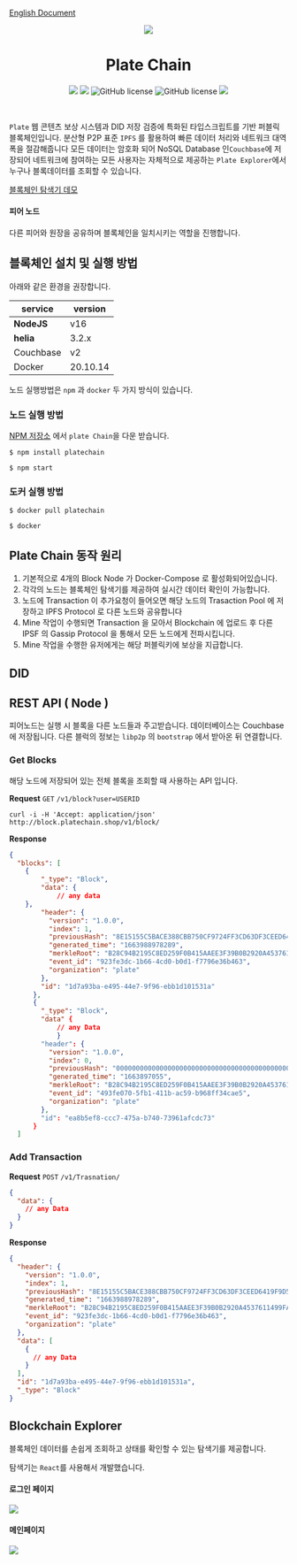 [English Document](https://github.com/2023-oss/OSS-PLATECHAIN/blob/main/EnglishREADME.md)
 <p  align="center">
<a  href="https://github.com/2023-oss/platechain"  target="_blank"  rel="noopener noreferrer">
<img src='https://github.com/osamhack2022/CLOUD_APP_IOT_KeepYourEndeavor_Moment/blob/main/images/logo.png?raw=true'/>
</a>
</p>
<h1  align="center">Plate Chain</h1>
<h4  align="center"></h4>

<p align="center">
<img src="https://img.shields.io/github/contributors/2023-oss/OSS-PLATECHAIN">
<img src="https://img.shields.io/github/languages/count/2023-oss/OSS-PLATECHAIN">
<img alt="GitHub license" src="https://img.shields.io/github/issues/2023-oss/OSS-PLATECHAIN">
<img alt="GitHub license" src="https://img.shields.io/github/issues-closed/2023-oss/OSS-PLATECHAIN">
<img src="https://img.shields.io/github/license/2023-oss/OSS-PLATECHAIN">
</p>
<br/>

`Plate` 웹 콘텐츠 보상 시스템과 DID 저장 검증에 특화된 타입스크립트를 기반 퍼블릭 블록체인입니다. 분산형 P2P 표준 `IPFS` 를 활용하여 빠른 데이터 처리와 네트워크 대역폭을 절감해줍니다 모든 데이터는 암호화 되어 NoSQL Database 인`Couchbase`에 저장되어 네트워크에 참여하는 모든 사용자는  자체적으로 제공하는 `Plate Explorer`에서 누구나 블록데이터를 조회할 수 있습니다.

[블록체인 탐색기 데모](http://block.platechain.shop)

#### 피어 노드

다른 피어와 원장을 공유하며 블록체인을 일치시키는 역할을 진행합니다.

## 블록체인 설치 및 실행 방법

아래와 같은 환경을 권장합니다.

| service           | version  |
| ----------------- | -------- |
| **NodeJS**        | v16      |
| **helia**      | 3.2.x    |
| Couchbase  | v2       |
| Docker            | 20.10.14 |

노드 실행방법은 `npm` 과 `docker` 두 가지 방식이 있습니다.

### 노드 실행 방법

[NPM 저장소](https://www.npmjs.com/) 에서 `plate Chain`을 다운 받습니다.

```
$ npm install platechain
```
```
$ npm start
```

### 도커 실행 방법

```
$ docker pull platechain
```
```
$ docker
```

## Plate Chain 동작 원리

1. 기본적으로 4개의 Block Node 가 Docker-Compose 로 활성화되어있습니다.
2. 각각의 노드는 블록체인 탐색기를 제공하여 실시간 데이터 확인이 가능합니다.
3. 노드에 Transaction 이 추가요청이 들어오면 해당 노드의 Trasaction Pool 에 저장하고 IPFS Protocol 로 다른 노드와 공유합니다
4. Mine 작업이 수행되면 Transaction 을 모아서 Blockchain 에 업로드 후 다른 IPSF 의 Gassip Protocol 을 통해서 모든 노드에게 전파시킵니다. 
5. Mine 작업을 수행한 유저에게는 해당 퍼블릭키에 보상을 지급합니다.

## DID 

## REST API ( Node )

피어노드는 실행 시 블록을 다른 노드들과 주고받습니다. 데이터베이스는 Couchbase 에 저장됩니다.
다른 블럭의 정보는 `libp2p` 의 `bootstrap` 에서 받아온 뒤 연결합니다.

### Get Blocks

해당 노드에 저장되어 있는 전체 블록을 조회할 때 사용하는 API 입니다.

**Request**
`GET` `/v1/block?user=USERID`

```shell
curl -i -H 'Accept: application/json' http://block.platechain.shop/v1/block/
```

**Response**

```json
{
  "blocks": [
    {
        "_type": "Block",
        "data": {
      		// any data
    },
        "header": {
          "version": "1.0.0",
          "index": 1,
          "previousHash": "8E15155C5BACE388CBB750CF9724FF3CD63DF3CEED6419F9D5B134A36E01D062",
          "generated_time": "1663988978289",
          "merkleRoot": "B28C94B2195C8ED259F0B415AAEE3F39B0B2920A4537611499FA044956917A21",
          "event_id": "923fe3dc-1b66-4cd0-b0d1-f7796e36b463",
          "organization": "plate"
        },
        "id": "1d7a93ba-e495-44e7-9f96-ebb1d101531a"
      },
      {
        "_type": "Block",
        "data" {
      		// any Data
    		}
        "header": {
          "version": "1.0.0",
          "index": 0,
          "previousHash": "0000000000000000000000000000000000000000000000000000000000000000",
          "generated_time": "1663897055",
          "merkleRoot": "B28C94B2195C8ED259F0B415AAEE3F39B0B2920A4537611499FA044956917A21",
          "event_id": "493fe070-5fb1-411b-ac59-b968ff34cae5",
          "organization": "plate"
        },
        "id": "ea8b5ef8-ccc7-475a-b740-73961afcdc73"
      }
  ]
```

### Add Transaction

**Request**
`POST` `/v1/Trasnation/`

```json
{
  "data": {
    // any Data
  }
}
```

**Response**

```json
{
  "header": {
    "version": "1.0.0",
    "index": 1,
    "previousHash": "8E15155C5BACE388CBB750CF9724FF3CD63DF3CEED6419F9D5B134A36E01D062",
    "generated_time": "1663988978289",
    "merkleRoot": "B28C94B2195C8ED259F0B415AAEE3F39B0B2920A4537611499FA044956917A21",
    "event_id": "923fe3dc-1b66-4cd0-b0d1-f7796e36b463",
    "organization": "plate"
  },
  "data": [
    {
      // any Data
    }
  ],
  "id": "1d7a93ba-e495-44e7-9f96-ebb1d101531a",
  "_type": "Block"
}
```

## Blockchain Explorer

블록체인 데이터를 손쉽게 조회하고 상태를 확인할 수 있는 탐색기를 제공합니다.

탐색기는 `React`를 사용해서 개발했습니다.

#### 로그인 페이지

![](../images/bc-explorer2.png)

#### 메인페이지

![](../images/bc-explorer1.png)
